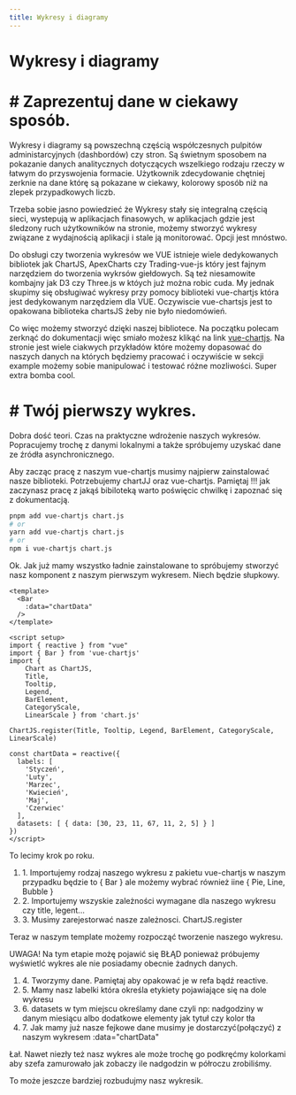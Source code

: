 ```yaml
---
title: Wykresy i diagramy
---
```


<h1 class='text-white mb-10 mt-5 text-2xl uppercase text-center'>
  Wykresy i diagramy
</h1>

<TextBoxMD>
  <h1 class="text-2xl font-semibold mb-4">
    <span class='text-green-500 font-bold'>#</span> Zaprezentuj dane w ciekawy sposób.
  </h1>
  <p class='my-2'>
    Wykresy i diagramy są powszechną częścią współczesnych pulpitów administarcyjnych (dashbordów) czy stron. Są świetnym sposobem na pokazanie danych analitycznych dotyczących wszelkiego rodzaju rzeczy w łatwym do przyswojenia formacie. Użytkownik zdecydowanie chętniej zerknie na dane którę są pokazane w ciekawy, kolorowy sposób niż na zlepek przypadkowych liczb. 
  </p>
  <p class='my-2'>
    Trzeba sobie jasno powiedzieć że Wykresy stały się integralną częścią sieci, wystepują w aplikacjach finasowych, w aplikacjach gdzie jest śledzony ruch użytkowników na stronie, możemy stworzyć wykresy związane z wydajnością aplikacji i stale ją monitorować. Opcji jest mnóstwo.
  </p>
  <p class='my-2'>
    Do obsługi czy tworzenia wykresów we VUE istnieje wiele dedykowanych bibliotek jak ChartJS, ApexCharts czy Trading-vue-js który jest fajnym narzędziem do tworzenia wykrsów giełdowych. Są też niesamowite kombajny jak D3 czy Three.js w któych już można robic cuda. My jednak skupimy się obsługiwać wykresy przy pomocy biblioteki vue-chartjs która jest dedykowanym narzędziem dla VUE. Oczywiscie vue-chartsjs jest to opakowana biblioteka chartsJS żeby nie było niedomówień.
  </p>
  <p class='my-2'>
    Co więc możemy stworzyć dzięki naszej bibliotece. Na początku polecam zerknąć do dokumentacji więc smiało możesz klikąć na link  <a href='https://vue-chartjs.org/' class='text-green-500 font-bold'>vue-chartjs</a>. Na stronie jest wiele ciakwych przykładów które możemy dopasować do naszych danych na których będziemy pracować i oczywiście w sekcji example możemy sobie manipulować i testować różne mozliwości. Super extra bomba cool.
  </p>
</TextBoxMD>

<BoxInfo title='Ciekawostka' description="Warto też wspomnieć że pracujemy z VUE więc nasze reaktywne dane mogą być na bierząco aktualizowane. "/>

<TextBoxMD>
  <h1 class="text-2xl font-semibold mb-4">
    <span class='text-green-500 font-bold'>#</span> Twój pierwszy wykres.
  </h1>
  <p class='my-2'>
    Dobra dość teori. Czas na praktyczne wdrożenie naszych wykresów. Popracujemy trochę z danymi lokalnymi a także spróbujemy uzyskać dane ze źródła asynchronicznego. 
  </p>
  <p>
    Aby zacząc pracę z naszym vue-chartjs musimy najpierw zainstalować nasze biblioteki. Potrzebujemy chartJJ oraz vue-chartjs. Pamiętaj !!! jak zaczynasz pracę z jakąś bibiloteką warto poświęcic chwilkę i zapoznać się z dokumentacją. 
  </p>
</TextBoxMD>

``` sh
pnpm add vue-chartjs chart.js
# or
yarn add vue-chartjs chart.js
# or
npm i vue-chartjs chart.js
```

<TextBoxMD>
  <p class='my-2'>
    Ok. Jak już mamy wszystko ładnie zainstalowane to spróbujemy stworzyć nasz komponent z naszym pierwszym wykresem. Niech będzie słupkowy. 
  </p>
</TextBoxMD>

```vue
<template>
  <Bar
    :data="chartData"
  />
</template>

<script setup>
import { reactive } from "vue"
import { Bar } from 'vue-chartjs'
import { 
    Chart as ChartJS,
    Title,
    Tooltip,
    Legend,
    BarElement,
    CategoryScale,
    LinearScale } from 'chart.js'

ChartJS.register(Title, Tooltip, Legend, BarElement, CategoryScale, LinearScale)

const chartData = reactive({
  labels: [ 
    'Styczeń',
    'Luty',
    'Marzec',
    'Kwiecień',
    'Maj',
    'Czerwiec'
  ],
  datasets: [ { data: [30, 23, 11, 67, 11, 2, 5] } ]
})
</script>

```


<TextBoxMD>
  <p class='mb-2'>To lecimy krok po roku.</p>
  <ol>
    <li>1. Importujemy rodzaj naszego wykresu z pakietu vue-chartjs w naszym przypadku będzie to { Bar } ale możemy wybrać również iine { Pie, Line, Bubble }</li>
    <li>2. Importujemy wszyskie zależności wymagane dla naszego wykresu czy title, legent...</li>
    <li>3. Musimy zarejestorwać nasze zależnosci. ChartJS.register </li>
  </ol>
  <p class='my-2'>
    Teraz w naszym template możemy rozpocząć tworzenie naszego wykresu.  
  </p>
  <p class='my-2'>
    UWAGA! Na tym etapie możę pojawić się BŁĄD ponieważ próbujemy wyświetlć wykres ale nie posiadamy obecnie żadnych danych.
  </p>
  <ol>
    <li>4. Tworzymy dane. Pamiętaj aby opakować je w refa bądź reactive.</li>
    <li>5. Mamy nasz labelki która określa etykiety pojawiające się na dole wykresu</li>
    <li>6. datasets w tym miejscu określamy dane czyli np: nadgodziny w danym miesiącu albo dodatkowe elementy jak tytuł czy kolor tła</li>
    <li>7. Jak mamy już nasze fejkowe dane musimy je dostarczyć(połączyć) z naszym wykresem :data="chartData"</li>
  </ol>
</TextBoxMD>

<BarChart></BarChart>

<TextBoxMD>
  <p class='my-2'>
    Łał. Nawet niezły też nasz wykres ale może trochę go podkręćmy kolorkami aby szefa zamurowało jak zobaczy ile nadgodzin w półroczu zrobiliśmy. 
  </p>
  <p class='my-2'>
    To może jeszcze bardziej rozbudujmy nasz wykresik.  
  </p>
</TextBoxMD>
